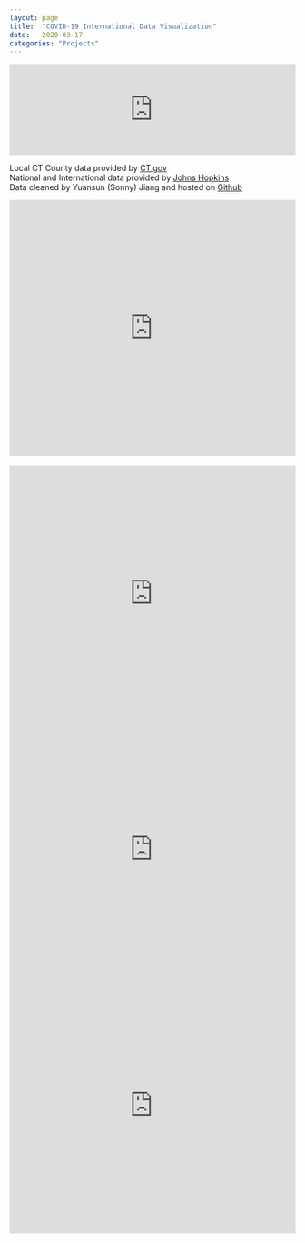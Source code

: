 ```yaml
---
layout: page
title:  "COVID-19 International Data Visualization"
date:   2020-03-17
categories: "Projects"
---
```


<div align="center">
    <iframe seamless frameborder="0" src="https://public.tableau.com/views/ConfirmedCasesbyCTCounty/ConfirmedCasesbyCTCounty?:embed=yes&:display_count=yes&:showVizHome=no" width = '100%' height = '160' scrolling='yes' ></iframe>    
</div>

Local CT County data provided by 
<a href="https://portal.ct.gov/Coronavirus" target="_blank" title="CT.gov/Coronavirus">CT.gov</a>  
National and International data provided by 
<a href="https://github.com/CSSEGISandData" target="_blank" title="CSSEGISandData">Johns Hopkins</a>  
Data cleaned by Yuansun (Sonny) Jiang and hosted on 
<a href="https://github.com/SonnyITS/COVID-19" target="_blank" title="github">Github</a>  


<div align="center">
    <iframe seamless frameborder="0" src="https://public.tableau.com/views/MapofCTCoronavirusCOVID-19ConfirmedCases/CTMapofCOVID-19ConfirmedCases?:embed=yes&:display_count=yes&:showVizHome=no" width = '100%' height = '450' scrolling='yes' ></iframe>    
</div>

<br />

<div align="center">
    <iframe seamless frameborder="0" src="https://public.tableau.com/views/CTGraphofCOVID-19ConfirmedCases/CTCOVID-19ConfirmedCases?:embed=yes&:display_count=yes&:showVizHome=no" width = '100%' height = '450' scrolling='yes' ></iframe>    
</div> 

<div align="center">
    <iframe seamless frameborder="0" src="https://public.tableau.com/views/ConfirmedCasesbyUSState/ConfirmedCasesbyUSState?:embed=yes&:display_count=yes&:showVizHome=no" width = '100%' height = '450' scrolling='yes' ></iframe>    
</div> 

<div align="center">
    <iframe seamless frameborder="0" src="https://public.tableau.com/views/USStateConfirmedCases31Onwards/ConfirmedCasesbyUSState31Onwards?:embed=yes&:display_count=yes&:showVizHome=no" width = '100%' height = '450' scrolling='yes' ></iframe>    
</div> 

<br />

